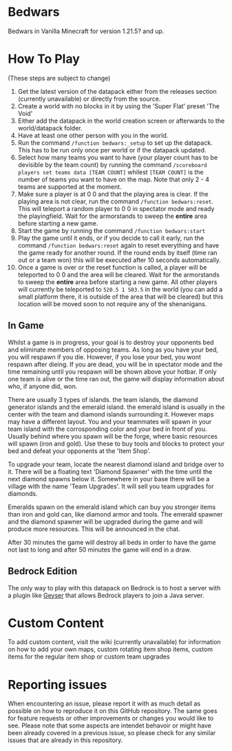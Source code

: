 # Bedwars

Bedwars in Vanilla Minecraft for version 1.21.5? and up.

# How To Play

(These steps are subject to change)

1. Get the latest version of the datapack either from the releases section (currently unavailable) or directly from the source.
2. Create a world with no blocks in it by using the 'Super Flat' preset 'The Void'
3. Either add the datapack in the world creation screen or afterwards to the world/datapack folder.
4. Have at least one other person with you in the world.
5. Run the command `/function bedwars:_setup` to set up the datapack. This has to be run only once per world or if the datapack updated.
6. Select how many teams you want to have (your player count has to be devisible by the team count) by running the command `/scoreboard players set teams data [TEAM COUNT]` whilest `[TEAM COUNT]` is the number of teams you want to have on the map. Note that only 2 - 4 teams are supported at the moment.
7. Make sure a player is at 0 0 and that the playing area is clear. If the playing area is not clear, run the command `/function bedwars:reset`. This will teleport a random player to 0 0 in spectator mode and ready the playingfield. Wait for the armorstands to sweep the **entire** area before starting a new game.
8. Start the game by running the command `/function bedwars:start`
9. Play the game until it ends, or if you decide to call it early, run the command `/function bedwars:reset` again to reset everything and have the game ready for another round. If the round ends by itself (time ran out or a team won) this will be executed after 10 seconds automatically.
10. Once a game is over or the reset function is called, a player will be teleported to 0 0 and the area will be cleared. Wait for the armorstands to sweep the **entire** area before starting a new game. All other players will currently be teleported to `520.5 1 503.5` in the world (you can add a small platform there, it is outside of the area that will be cleared) but this location will be moved soon to not require any of the shenanigans.

## In Game
Whilst a game is in progress, your goal is to destroy your opponents bed and eliminate members of opposing teams. As long as you have your bed, you will respawn if you die. However, if you lose your bed, you wont respawn after dieing. If you are dead, you will be in spectator mode and the time remaining until you respawn will be shown above your hotbar. If only one team is alive or the time ran out, the game will display information about who, if anyone did, won.

There are usually 3 types of islands. the team islands, the diamond generator islands and the emerald island. the emerald island is usually in the center with the team and diamond islands surrounding it. However maps may have a different layout. You and your teammates will spawn in your team island with the corrosponding color and your bed in front of you. Usually behind where you spawn will be the forge, where basic resources will spawn (iron and gold). Use these to buy tools and blocks to protect your bed and defeat your opponents at the 'Item Shop'.

To upgrade your team, locate the nearest diamond island and bridge over to it. There will be a floating text 'Diamond Spawner' with the time until the next diamond spawns below it. Somewhere in your base there will be a village with the name 'Team Upgrades'. It will sell you team upgrades for diamonds.

Emeralds spawn on the emerald island which can buy you stronger items than iron and gold can, like diamond armor and tools. The emerald spawner and the diamond spawner will be upgraded during the game and will produce more resources. This will be announced in the chat.

After 30 minutes the game will destroy all beds in order to have the game not last to long and after 50 minutes the game will end in a draw.

## Bedrock Edition

The only way to play with this datapack on Bedrock is to host a server with a plugin like [Geyser](https://geysermc.org/) that allows Bedrock players to join a Java server.

# Custom Content
To add custom content, visit the wiki (currently unavailable) for information on how to add your own maps, custom rotating item shop items, custom items for the regular item shop or custom team upgrades

# Reporting issues
When encountering an issue, please report it with as much detail as possible on how to reproduce it on this GitHub repository.
The same goes for feature requests or other improvements or changes you would like to see. Please note that some aspects are intendet behavoir or might have been already covered in a previous issue, so please check for any similar issues that are already in this repository.